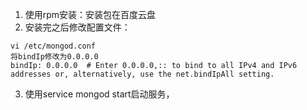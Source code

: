 1. 使用rpm安装：安装包在百度云盘
2. 安装完之后修改配置文件：
```swagger codegen
vi /etc/mongod.conf
将bindIp修改为0.0.0.0
bindIp: 0.0.0.0  # Enter 0.0.0.0,:: to bind to all IPv4 and IPv6 addresses or, alternatively, use the net.bindIpAll setting.
```
3. 使用service mongod start启动服务，